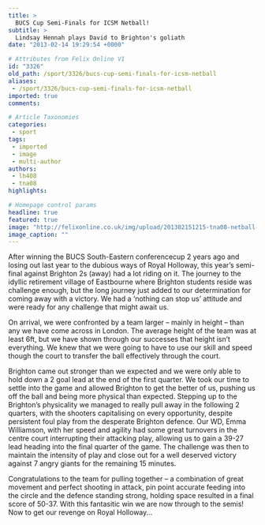 ```yaml
---
title: >
  BUCS Cup Semi-Finals for ICSM Netball!
subtitle: >
  Lindsay Hennah plays David to Brighton's goliath
date: "2013-02-14 19:29:54 +0000"

# Attributes from Felix Online V1
id: "3326"
old_path: /sport/3326/bucs-cup-semi-finals-for-icsm-netball
aliases:
 - /sport/3326/bucs-cup-semi-finals-for-icsm-netball
imported: true
comments:

# Article Taxonomies
categories:
 - sport
tags:
 - imported
 - image
 - multi-author
authors:
 - lh408
 - tna08
highlights:

# Homepage control params
headline: true
featured: true
image: "http://felixonline.co.uk/img/upload/201302151215-tna08-netball-shot.jpg"
image_caption: ""
---
```


After winning the BUCS South-Eastern conferencecup 2 years ago and losing out last year to the dubious ways of Royal Holloway, this year’s semi-final against Brighton 2s (away) had a lot riding on it. The journey to the idyllic retirement village of Eastbourne where Brighton students reside was challenge enough, but the long journey just added to our determination for coming away with a victory. We had a ‘nothing can stop us’ attitude and were ready for any challenge that might await us.

On arrival, we were confronted by a team larger – mainly in height – than any we have come across in London. The average height of the team was at least 6ft, but we have shown through our successes that height isn’t everything. We knew that we were going to have to use our skill and speed though the court to transfer the ball effectively through the court.

Brighton came out stronger than we expected and we were only able to hold down a 2 goal lead at the end of the first quarter. We took our time to settle into the game and allowed Brighton to get the better of us, pushing us off the ball and being more physical than expected. Stepping up to the Brighton’s physicality we managed to really pull away in the following 2 quarters, with the shooters capitalising on every opportunity, despite persistent foul play from the desperate Brighton defence. Our WD, Emma Williamson, with her speed and agility had some great turnovers in the centre court interrupting their attacking play, allowing us to gain a 39-27 lead heading into the final quarter of the game. The challenge was then to maintain the intensity of play and close out for a well deserved victory against 7 angry giants for the remaining 15 minutes.

Congratulations to the team for pulling together – a combination of great movement and perfect shooting in attack, pin point accurate feeding into the circle and the defence standing strong, holding space resulted in a final score of 50-37. With this fantasitic win we are now through to the semis! Now to get our revenge on Royal Holloway...
